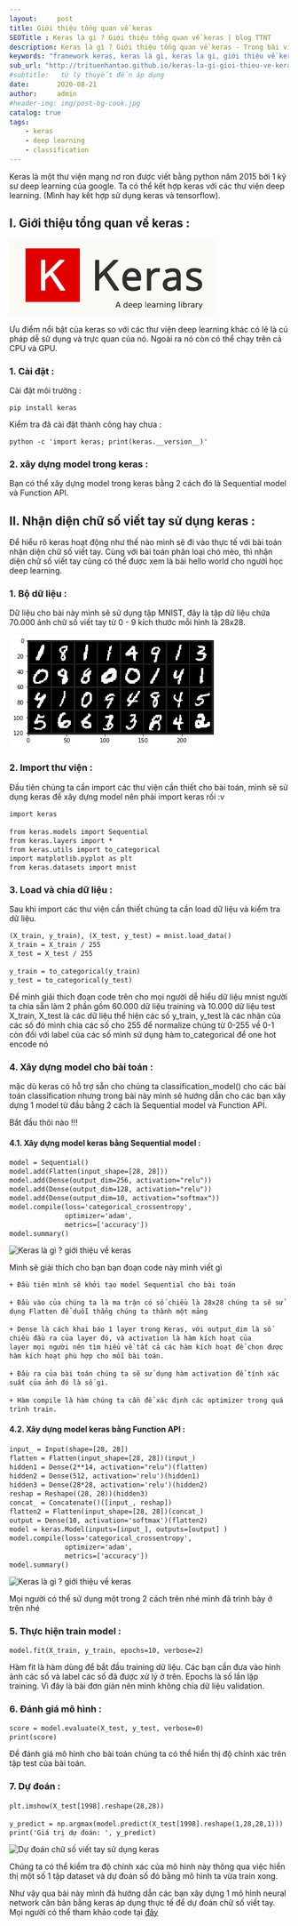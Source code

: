 ```yaml
---
layout:     post
title: Giới thiệu tổng quan về keras
SEOTitle : Keras là gì ? Giới thiệu tổng quan về keras | blog TTNT
description: Keras là gì ? Giới thiệu tổng quan về keras - Trong bài viết này mình sẽ giới thiệu cho các bạn về keras và các cú pháp của keras một các dễ hiểu nhất thông qua ví dụ xây dựng một mô hình đơn giản bằng keras.
keywords: "framework keras, keras là gì, keras la gi, giới thiệu về keras, tổng quan về keras, nhận diện chữ số viết tay sử dụng keras, nhan dien chu so viet tay su dung keras, thư viện keras, classification sử dụng keras"
sub_url: "http://trituenhantao.github.io/keras-la-gi-gioi-thieu-ve-keras" 
#subtitle:   từ lý thuyết đến áp dụng 
date:       2020-08-21
author:     admin
#header-img: img/post-bg-cook.jpg
catalog: true
tags:
    - keras
    - deep learning
    - classification 
---
```


Keras là một thư viện mạng nơ ron được viết bằng python năm 2015 bởi 1 kỹ sư deep learning của google. Ta có thể kết hợp keras với các thư viện deep learning. (Mình hay kết hợp sử dụng keras và tensorflow).

## I. Giới thiệu tổng quan về keras : 

![Keras là gì ? giới thiệu về keras ](/img/keras-la-gi-gioi-thieu-ve-keras.jpg "Keras là gì ? giới thiệu về keras")

Ưu điểm nổi bật của keras so với các thư viện deep learning khác có lẽ là cú pháp dễ sử dụng và trực quan của nó. Ngoài ra nó còn có thể chạy trên cả CPU và GPU.
### 1. Cài đặt : 

Cài đặt môi trường :

```
pip install keras
```

Kiểm tra đã cài đặt thành công hay chưa :

```
python -c 'import keras; print(keras.__version__)'
```
### 2. xây dựng model trong keras :

Bạn có thể xây dựng model trong keras bằng 2 cách đó là Sequential model và Function API.

## II. Nhận diện chữ số viết tay sử dụng keras :

Để hiểu rõ keras hoạt động như thế nào mình sẽ đi vào thực tế với bài toán nhận diện chữ số viết tay. Cùng với bài toán phân loại chó mèo, thì nhận diện chữ số viết tay cũng có thể được xem là bài hello world cho người học deep learning.

### 1. Bộ dữ liệu : 

Dữ liệu cho bài này mình sẽ sử dụng tập MNIST, đây là tập dữ liệu chứa 70.000 ảnh chữ số viết tay từ 0 - 9 kích thước mỗi hình là 28x28.

![Dự đoán chữ số viết tay sử dụng keras](/img/chu-so-viet-tay-mnist-keras.jpg "Dự đoán chữ số viết tay sử dụng keras")

### 2. Import thư viện :

Đầu tiên chúng ta cần import các thư viện cần thiết cho bài toán, mình sẽ sử dụng keras để xây dựng model nên phải import keras rồi :v

```
import keras

from keras.models import Sequential
from keras.layers import *
from keras.utils import to_categorical
import matplotlib.pyplot as plt
from keras.datasets import mnist

```

### 3. Load và chia dữ liệu :

Sau khi import các thư viện cần thiết chúng ta cần load dữ liệu và kiểm tra dữ liệu.

```
(X_train, y_train), (X_test, y_test) = mnist.load_data()
X_train = X_train / 255
X_test = X_test / 255

y_train = to_categorical(y_train)
y_test = to_categorical(y_test)

```

Để mình giải thích đoạn code trên cho mọi người dễ hiểu
dữ liệu mnist người ta chia sẵn làm 2 phần gồm 60.000 dữ liệu training và 10.000 dữ liệu test
X_train, X_test là các dữ liệu thể hiện các số
y_train, y_test là các nhãn của các số đó
mình chia các số cho 255 để normalize chúng từ 0-255 về 0-1
còn đối với label của các số mình sử dụng hàm to_categorical để one hot encode nó



### 4. Xây dựng model cho bài toán :

mặc dù keras có hỗ trợ sẵn cho chúng ta classification_model() cho các bài toán classification nhưng trong bài này mình sẽ hướng dẫn cho các bạn xây dựng 1 model từ đầu bằng 2 cách là Sequential model và Function API.

Bắt đầu thôi nào !!!

#### 4.1. Xây dựng model keras bằng Sequential model :

```
model = Sequential()
model.add(Flatten(input_shape=[28, 28]))
model.add(Dense(output_dim=256, activation="relu"))
model.add(Dense(output_dim=128, activation="relu"))
model.add(Dense(output_dim=10, activation="softmax"))
model.compile(loss='categorical_crossentropy',
              optimizer='adam',
              metrics=['accuracy'])
model.summary()
````

![Keras là gì ? giới thiệu về keras ](/img/keras-la-gi-gioi-thieu-ve-keras-1.jpg "Keras là gì ? giới thiệu về keras")

Mình sẽ giải thích cho bạn bạn đoạn code này mình viết gì

    + Đầu tiên mình sẽ khởi tạo model Sequential cho bài toán

    + Đầu vào của chúng ta là ma trận có số chiều là 28x28 chúng ta sẽ sử dụng Flatten để duỗi thẳng chúng ta thành một mảng

    + Dense là cách khai báo 1 layer trong Keras, với output_dim là số chiều đầu ra của layer đó, và activation là hàm kích hoạt của 
    layer mọi người nên tìm hiểu về tất cả các hàm kích hoạt để chọn được hàm kích hoạt phù hợp cho mỗi bài toán.
    
    + Đầu ra của bài toán chúng ta sẽ sử dụng hàm activation để tính xác suất của ảnh đó là số gì.

    + Hàm compile là hàm chúng ta cần để xác định các optimizer trong quá trình train.

#### 4.2. Xây dựng model keras bằng Function API :

```
input_ = Input(shape=[28, 28])
flatten = Flatten(input_shape=[28, 28])(input_)
hidden1 = Dense(2**14, activation="relu")(flatten)
hidden2 = Dense(512, activation='relu')(hidden1)
hidden3 = Dense(28*28, activation='relu')(hidden2)
reshap = Reshape((28, 28))(hidden3)
concat_ = Concatenate()([input_, reshap])
flatten2 = Flatten(input_shape=[28, 28])(concat_)
output = Dense(10, activation='softmax')(flatten2)
model = keras.Model(inputs=[input_], outputs=[output] )
model.compile(loss='categorical_crossentropy',
              optimizer='adam',
              metrics=['accuracy'])
model.summary()
```

![Keras là gì ? giới thiệu về keras ](/img/keras-la-gi-gioi-thieu-ve-keras-2.jpg "Keras là gì ? giới thiệu về keras")

Mọi người có thể sử dụng một trong 2 cách trên nhé mình đã trình bày ở trên nhé

### 5. Thực hiện train model :

```
model.fit(X_train, y_train, epochs=10, verbose=2)

```
Hàm fit là hàm dùng để bắt đầu training dữ liệu. Các bạn cần đưa vào hình ảnh các số và label các số đã được xử lý ở trên. Epochs là số lần lặp training. Vì đây là bài đơn giản nên mình không chia dữ liệu validation.
### 6. Đánh giá mô hình :

```
score = model.evaluate(X_test, y_test, verbose=0)
print(score)
```
Để đánh giá mô hình cho bài toán chúng ta có thể hiển thị độ chính xác trên tập test của bài toán.

### 7. Dự đoán :

```
plt.imshow(X_test[1998].reshape(28,28))

y_predict = np.argmax(model.predict(X_test[1998].reshape(1,28,28,1)))
print('Giá trị dự đoán: ', y_predict)
```
![Dự đoán chữ số viết tay sử dụng keras](/img/chu-so-viet-tay-keras.jpg "Dự đoán chữ số viết tay sử dụng keras")

Chúng ta có thể kiểm tra độ chính xác của mô hình này thông qua việc hiển thị một số 1 tập dataset và dự đoán số đó bằng mô hình ta vừa train xong.

Như vậy qua bài này mình đã hướng dẫn các bạn xây dựng 1 mô hình neural network căn bản bằng keras áp dụng thực tế để dự đoán chữ số viết tay. Mọi người có thể tham khảo code tại [đây](https://colab.research.google.com/drive/1S191tvQ-2ChUAXuAJkJWaajHf-l826_w?usp=sharing)